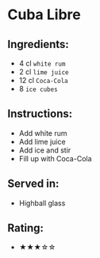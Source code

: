 # Cuba Libre

## Ingredients:
- 4 cl `white rum`
- 2 cl `lime juice`
- 12 cl `Coca-Cola` <!-- 15 cl `Coca-Cola` - alla andra coladrinkar har 15 cl? Å andra sidan har 7Up-drinkarna bara 10-12 cl...-->
- 8 `ice cubes`

## Instructions:
- Add white rum
- Add lime juice
- Add ice and stir
- Fill up with Coca-Cola

## Served in:
- Highball glass

## Rating:
- ★★★☆☆